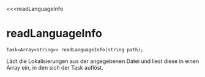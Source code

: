 ﻿<<<readLanguageInfo

# readLanguageInfo

```fnpreview
Task<Array<string>> readLanguageInfo(string path);
```
Lädt die Lokalisierungen aus der angegebenen Datei und liest diese in einen Array ein, in den sich der Task auflöst.
